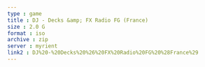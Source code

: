 ```yaml
---
type : game
title : DJ - Decks &amp; FX Radio FG (France)
size : 2.0 G
format : iso
archive : zip
server : myrient
link2 : DJ%20-%20Decks%20%26%20FX%20Radio%20FG%20%28France%29
---
```

